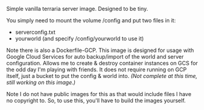 Simple vanilla terraria server image. Designed to be tiny.

You simply need to mount the volume /config and put two files in it:
- serverconfig.txt
- yourworld (and specify /config/yourworld to use it)

Note there is also a Dockerfile-GCP. This image is designed for usage with Google Cloud Services for auto backup/import of the world and server configuration. Allows me to create & destroy container instances on GCS for the odd day I'm playing with friends. It does not require running on GCP itself, just a bucket to put the config & world into. *(Not complete at this time, still working on this image.)*

Note I do not have public images for this as that would include files I have no copyright to. So, to use this, you'll have to build the images yourself.